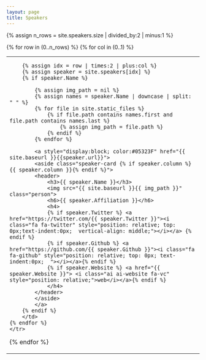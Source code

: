```yaml
---
layout: page
title: Speakers
---
```


<html>

{% assign n_rows = site.speakers.size | divided_by:2 | minus:1 %}
<table class="people">
{% for row in (0..n_rows) %}
    <tr class="people">
    {% for col in (0..1) %}
        <td class="people">

        {% assign idx = row | times:2 | plus:col %}
        {% assign speaker = site.speakers[idx] %}
        {% if speaker.Name %}

            {% assign img_path = nil %}
            {% assign names = speaker.Name | downcase | split: " " %}
            {% for file in site.static_files %}                
                {% if file.path contains names.first and file.path contains names.last %}
                    {% assign img_path = file.path %}
                {% endif %}
            {% endfor %}

            <a style="display:block; color:#05323F" href="{{ site.baseurl }}{{speaker.url}}">
            <aside class="speaker-card {% if speaker.column %} {{ speaker.column }}{% endif %}">
            <header>
                <h3>{{ speaker.Name }}</h3>
                <img src="{{ site.baseurl }}{{ img_path }}" class="person">
                <h6>{{ speaker.Affiliation }}</h6>
                <h4>
                {% if speaker.Twitter %} <a href="https://twitter.com/{{ speaker.Twitter }}"><i class="fa fa-twitter" style="position: relative; top: 0px;text-indent:0px;  vertical-align: middle;"></i></a> {% endif %}
                {% if speaker.Github %} <a href="https://github.com/{{ speaker.Github }}"><i class="fa fa-github" style="position: relative; top: 0px; text-indent:0px;  "></i></a>{% endif %}
                {% if speaker.Website %} <a href="{{ speaker.Website }}"> <i class="ai ai-website fa-vc" style="position: relative;">web</i></a>{% endif %}
                </h4>
            </header>
            </aside>
            </a>
        {% endif %}
        </td>
    {% endfor %}
    </tr>
{% endfor %}
</table>

</html>
